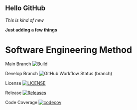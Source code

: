 ## Hello GitHub

*This is kind of new*

**Just adding a few things**

# Software Engineering Method

Main Branch ![Build](https://img.shields.io/github/actions/workflow/status/phonemyat-4116/simProj/main.yml?branch=main&label=build)

Develop Branch ![GitHub Workflow Status (branch)](https://img.shields.io/github/actions/workflow/status/phonemyat-4116/simProj/main.yml?branch=develop)

License [![LICENSE](https://img.shields.io/github/license/phonemyat-4116/simProj.svg?style=flat-square)](https://github.com/phonemyat-4116/simProj/blob/main/LICENSE)

Release [![Releases](https://img.shields.io/github/release/phonemyat-4116/simProj/all.svg?style=flat-square)](https://github.com/phonemyat-4116/simProj/releases)

Code Coverage [![codecov](https://codecov.io/gh/phonemyat-4116/simProj/graph/badge.svg?token=P1AWJS1QK7)](https://codecov.io/gh/phonemyat-4116/simProj)

